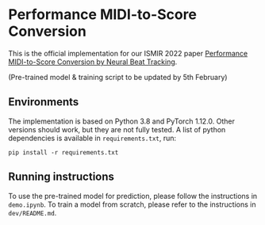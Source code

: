 # Performance MIDI-to-Score Conversion

This is the official implementation for our ISMIR 2022 paper [Performance MIDI-to-Score Conversion by Neural Beat Tracking](https://www.turing.ac.uk/research/publications/performance-midi-score-conversion-neural-beat-tracking).

(Pre-trained model & training script to be updated by 5th February)

## Environments

The implementation is based on Python 3.8 and PyTorch 1.12.0. Other versions should work, but they are not fully tested. A list of python dependencies is available in `requirements.txt`, run:

    pip install -r requirements.txt

## Running instructions

To use the pre-trained model for prediction, please follow the instructions in `demo.ipynb`. To train a model from scratch, please refer to the instructions in `dev/README.md`.
